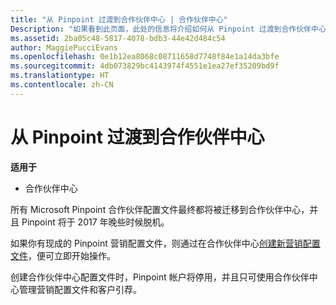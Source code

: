 ```yaml
---
title: "从 Pinpoint 过渡到合作伙伴中心 | 合作伙伴中心"
Description: "如果看到此页面，此处的信息将介绍如何从 Pinpoint 过渡到合作伙伴中心。"
ms.assetid: 2ba05c48-5817-4078-bdb3-44e42d484c54
author: MaggiePucciEvans
ms.openlocfilehash: 0e1b12ea8068c08711658d7748f84e1a14da3bfe
ms.sourcegitcommit: 4db073829bc4143974f4551e1ea27ef35209bd9f
ms.translationtype: HT
ms.contentlocale: zh-CN
---
```

# <a name="transition-from-pinpoint-to-partner-center"></a>从 Pinpoint 过渡到合作伙伴中心

**适用于**

-  合作伙伴中心

所有 Microsoft Pinpoint 合作伙伴配置文件最终都将被迁移到合作伙伴中心，并且 Pinpoint 将于 2017 年晚些时候脱机。 

如果你有现成的 Pinpoint 营销配置文件，则通过在合作伙伴中心[创建新营销配置文件](create-a-marketing-profile.md)，便可立即开始操作。

创建合作伙伴中心配置文件时，Pinpoint 帐户将停用，并且只可使用合作伙伴中心管理营销配置文件和客户引荐。